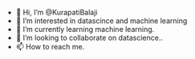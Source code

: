 - 👋 Hi, I’m @KurapatiBalaji
- 👀 I’m interested in datascince and machine learning 
- 🌱 I’m currently learning machine learning.
- 💞️ I’m looking to collaborate on datascience..
- 📫 How to reach me.

<!---
KurapatiBalaji/KurapatiBalaji is a ✨ special ✨ repository because its `README.md` (this file) appears on your GitHub profile.
You can click the Preview link to take a look at your changes.
--->
